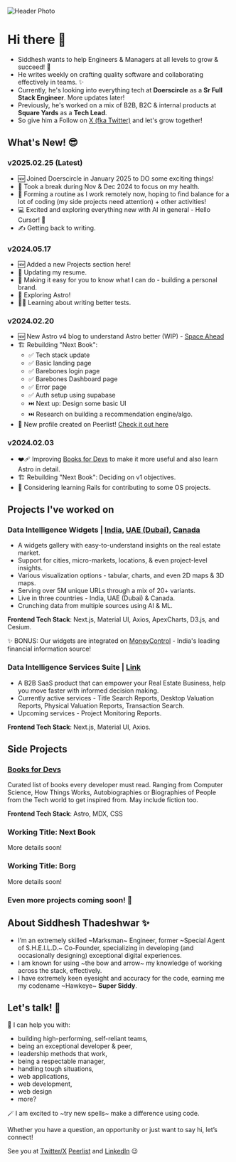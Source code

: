 ![Header Photo](https://pbs.twimg.com/profile_banners/51776967/1685530867/1500x500)

# Hi there 👋

- Siddhesh wants to help Engineers & Managers at all levels to grow & succeed! 🚀
- He writes weekly on crafting quality software and collaborating effectively in teams. ✨
- Currently, he's looking into everything tech at __Doerscircle__ as a __Sr Full Stack Engineer__. More updates later!
- Previously, he's worked on a mix of B2B, B2C & internal products at __Square Yards__ as a __Tech Lead__.
- So give him a Follow on [X (fka Twitter)](https://twitter.com/Super_Siddy) and let's grow together!

## What's New! 😎

### __v2025.02.25__ (Latest)

- 🆕 Joined Doerscircle in January 2025 to DO some exciting things!
- 🧘 Took a break during Nov & Dec 2024 to focus on my health.
- 📅 Forming a routine as I work remotely now, hoping to find balance for a lot of coding (my side projects need attention) + other activities! 
- 💻 Excited and exploring everything new with AI in general - Hello Cursor! 👋
- ✍️ Getting back to writing.

### __v2024.05.17__

- 🆕 Added a new Projects section here!
- 🧹 Updating my resume.
- 🔎 Making it easy for you to know what I can do - building a personal brand.
- 🚀 Exploring Astro!
- 🧑‍💻 Learning about writing better tests.

### __v2024.02.20__

- 🆕 New Astro v4 blog to understand Astro better (WIP) - [Space Ahead](https://djsiddz.github.io/space-ahead)
- 🏗️ Rebuilding "Next Book":
  - ✅ Tech stack update
  - ✅ Basic landing page
  - ✅ Barebones login page
  - ✅ Barebones Dashboard page
  - ✅ Error page
  - ✅ Auth setup using supabase
  - ⏭️ Next up: Design some basic UI
  - ⏭️ Research on building a recommendation engine/algo.
- 🥸 New profile created on Peerlist! [Check it out here](https://peerlist.io/siddhesht)

### __v2024.02.03__

- ❤️‍🩹 Improving [Books for Devs](https://djsiddz.github.io/books-for-devs) to make it more useful and also learn Astro in detail.
- 🏗️ Rebuilding "Next Book": Deciding on v1 objectives.
- 🤔 Considering learning Rails for contributing to some OS projects.

## Projects I've worked on

### Data Intelligence Widgets | [India](https://www.squareyards.com/data-intelligence), [UAE (Dubai)](https://www.squareyards.ae/property-rates-in-dubai), [Canada](https://www.squareyards.ca/housing-market/on-toronto)

- A widgets gallery with easy-to-understand insights on the real estate market.
- Support for cities, micro-markets, locations, & even project-level insights.
- Various visualization options - tabular, charts, and even 2D maps & 3D maps.
- Serving over 5M unique URLs through a mix of 20+ variants.
- Live in three countries - India, UAE (Dubai) & Canada.
- Crunching data from multiple sources using AI & ML.

__Frontend Tech Stack__: Next.js, Material UI, Axios, ApexCharts, D3.js, and Cesium.

✨ BONUS: Our widgets are integrated on [MoneyControl](https://www.moneycontrol.com/property-rates/mumbai) - India's leading financial information source!

### Data Intelligence Services Suite | [Link](https://dataintelligence.squareyards.com/)

- A B2B SaaS product that can empower your Real Estate Business, help you move faster with informed decision making.
- Currently active services - Title Search Reports, Desktop Valuation Reports, Physical Valuation Reports, Transaction Search.
- Upcoming services - Project Monitoring Reports.

__Frontend Tech Stack__: Next.js, Material UI, Axios.

## Side Projects

### [Books for Devs](https://djsiddz.github.io/books-for-devs)

Curated list of books every developer must read. Ranging from Computer Science, How Things Works, Autobiographies or Biographies of People from the Tech world to get inspired from. May include fiction too.

__Frontend Tech Stack__: Astro, MDX, CSS

### Working Title: Next Book

More details soon!

### Working Title: Borg

More details soon!

### Even more projects coming soon! 🤫

## About Siddhesh Thadeshwar ✨

- I’m an extremely skilled ~Marksman~ Engineer, former ~Special Agent of S.H.E.I.L.D.~ Co-Founder, specializing in developing (and occasionally designing) exceptional digital experiences.
- I am known for using ~the bow and arrow~ my knowledge of working across the stack, effectively.
- I have extremely keen eyesight and accuracy for the code, earning me my codename ~Hawkeye~ __Super Siddy__.

## Let's talk! 🤝

💬 I can help you with:

- building high-performing, self-reliant teams,
- being an exceptional developer & peer,
- leadership methods that work,
- being a respectable manager,
- handling tough situations,
- web applications,
- web development,
- web design
- more?

🪄 I am excited to ~try new spells~ make a difference using code.

Whether you have a question, an opportunity or just want to say hi, let’s connect!

See you at [Twitter/X](https://x.com/Super_Siddy) [Peerlist](https://peerlist.io/siddhesht) and [LinkedIn](https://linkedin.com/in/siddheshthadeshwar) 😉

<!-- ## My Resume

Open to interesting opportunities. [View my resume](https://djsiddz.github.io/djsiddz) or [Download it here](https://github.com/djsiddz/djsiddz/raw/main/Siddhesh-Thadeshwar-resume.pdf).
-->

<!--
**djsiddz/djsiddz** is a ✨ _special_ ✨ repository because its `README.md` (this file) appears on your GitHub profile.

Here are some ideas to get you started:

- 🔭 I’m currently working on ...
- 🌱 I’m currently learning ...
- 👯 I’m looking to collaborate on ...
- 🤔 I’m looking for help with ...
- 💬 Ask me about ...
- 📫 How to reach me: ...
- 😄 Pronouns: ...
- ⚡ Fun fact: ...
-->
